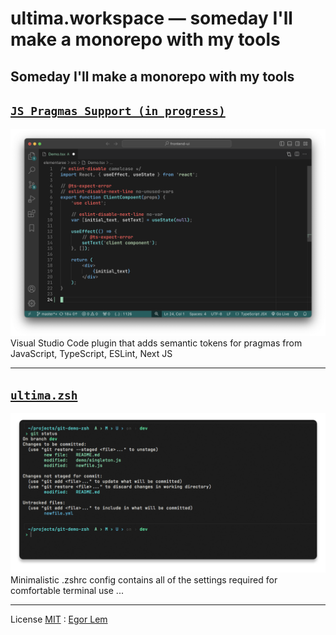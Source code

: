 # ultima.workspace — someday I'll make a monorepo with my tools

## Someday I'll make a monorepo with my tools

## [`JS Pragmas Support (in progress)`](packages/vscode-js-pragmas-highlight#readme)
![js prgama](https://github.com/egorlem/ultima.workspace/blob/main/demos/js-pragmas-highlight-demo.png?raw=true)
Visual Studio Code plugin that adds semantic tokens for pragmas from JavaScript, TypeScript, ESLint, Next JS

---
## [`ultima.zsh`](https://github.com/egorlem/ultima.zsh-theme/tree/main)
![item zsh prompt](https://github.com/egorlem/021011/blob/main/demos/zsh-theme-demo-min.png?raw=true)
Minimalistic .zshrc config contains all of the settings required for comfortable terminal use ...

---

License [MIT](https://github.com/egorlem/ultima.workspace/blob/e172dc2504e84fcd62d0581d3d0a3b083886aada/LICENSE) : [Egor Lem](https://egorlem.com/)
